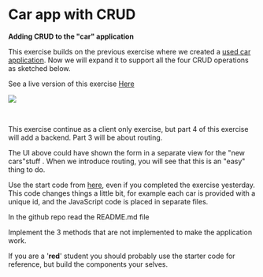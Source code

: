 # Car app with CRUD

**Adding CRUD to the "car" application**

This exercise builds on the previous exercise where we created a [used car application](UsedCarsEx1.md). Now we will expand it to support all the four CRUD operations as sketched below.

See a live version of this exercise [Here](http://defective-pizzas.surge.sh/)

![](../img/carsdemoapp2.png)

​                              

This exercise continue as a client only exercise, but part 4 of this exercise will add a backend. Part 3 will be about routing.

The UI above could have shown the form in a separate view for the "new cars"stuff . When we introduce routing, you will see that this is an "easy" thing to do.

Use the start code from [here](https://github.com/Thomas-Hartmann/usedcars), even if you completed the exercise yesterday. This code changes things a little bit, for example each car is provided with a unique id, and the JavaScript code is placed in separate files.

In the github repo read the README.md file

Implement the 3 methods that are not implemented to make the application work.

If you are a '**red**' student you should probably use the starter code for reference, but build the components your selves.